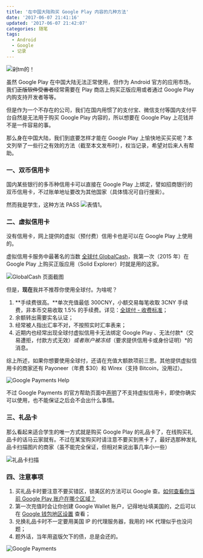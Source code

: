 ```yaml
---
title: '在中国大陆购买 Google Play 内容的几种方法'
date: '2017-06-07 21:41:16'
updated: '2017-06-07 21:42:07'
categories: 随笔
tags:
  - Android
  - Google
  - 记录
---
```


<img src="https://img.blessing.studio/images/2017/06/07/google_play_purchase.png" alt="剁tm的！" style="border: 0;">

虽然 Google Play 在中国大陆无法正常使用，但作为 Android 官方的应用市场，我们~~正版软件受害者~~经常需要在 Play 商店上购买正版应用或者通过 Google Play 内购支持开发者等等。

但是作为一个不存在的公司，我们在国内用惯了的支付宝、微信支付等国内支付平台自然是无法用于购买 Google Play 内容的，所以想要在 Google Play 上花钱并不是一件容易的事。

那么身在中国大陆，我们到底要怎样才能在 Google Play 上愉快地买买买呢？本文列举了一些行之有效的方法（截至本文发布时），权当记录，希望对后来人有帮助。

<!--more-->

### 一、双币信用卡

国内某些银行的多币种信用卡可以直接在 Google Play 上绑定，譬如招商银行的双币信用卡，不过账单地址要改为其他国家（具体情况可自行搜索）。

然而我是学生，这种方法 PASS 
![表情1](https://img.blessing.studio/images/2017/06/07/QQ20170607203042.jpg)。

### 二、虚拟信用卡

没有信用卡，网上提供的虚拟（预付费）信用卡也是可以在 Google Play 上使用的。

虚拟信用卡服务中最著名的当数 [全球付 GlobalCash](https://www.globalcash.hk)，我第一次（2015 年）在 Google Play 上购买正版应用（Solid Explorer）时就是用的这家。

![GlobalCash 页面截图](https://img.blessing.studio/images/2017/06/05/snipaste_20170605_223508.png)

但是，**现在**我并不推荐你使用全球付。为啥呢？

1. **手续费很高。**单次充值最低 300CNY，小额交易每笔收取 3CNY 手续费，非本币交易收取 1.5% 的手续费。详见：[全球付 - 收费标准](https://www.globalcash.hk/foot_explain.html)；
2. 余额转出需要实名认证；
3. 经常被人指出汇率不对，不按照实时汇率表来；
4. 近期内也经常出现全球付虚拟信用卡无法绑定 Google Play 、无法付款*（交易遭拒，付款方式无效）*或者账户被冻结*（要求提供信用卡或身份证明）*的消息。

综上所述，如果你想要使用全球付，还请在充值大额款项前三思。其他提供虚拟信用卡的商家还有 Payoneer（年费 $30）和 Wirex（支持 Bitcoin，没用过）。

![Google Payments Help](https://img.blessing.studio/images/2017/06/07/snipaste_20170607_205727.png)

不过 Google Payments 的官方帮助页面中[声明](https://support.google.com/payments/answer/6220309?hl=zh-Hans)了不支持虚拟信用卡，即使你确实可以使用，也不能保证之后会不会出什么事情。

### 三、礼品卡

那么看起来适合学生的唯一方式就是购买 Google Play 的礼品卡了，在线购买礼品卡的话马云家就有。不过在某宝购买时请注意不要买到黑卡了，最好选那种发礼品卡扫描图片的商家（虽不能完全保证，但相对来说出事几率小一些）

![礼品卡扫描](https://img.blessing.studio/images/2017/06/05/gift_card_sacn_img.jpg)

### 四、注意事项

1. 买礼品卡时要注意不要买错区，锁美区的方法可以 Google 查。[如何查看你当前 Google Play 账户在哪个区域？](https://www.v2ex.com/t/268074)
2. 第一次充值时会让你创建 Google Wallet 账户，记得地址填美国的，之后可以在 [Google 钱包地区设置](https://payments.google.com/payments/home#settings) 查看；
3. 兑换礼品卡时不一定要用美国 IP 的代理服务器，我用的 HK 代理似乎也没问题；
4. 题外话，当年用盗版欠下的债，总是会还的。

![Google Payments](https://img.blessing.studio/images/2017/06/05/snipaste_20170605_223826.png)







